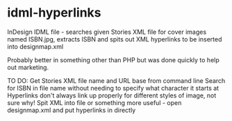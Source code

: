 # idml-hyperlinks
InDesign IDML file - searches given Stories XML file for cover images named ISBN.jpg, extracts ISBN and spits out XML hyperlinks to be inserted into designmap.xml

Probably better in something other than PHP but was done quickly to help out marketing.

TO DO:
Get Stories XML file name and URL base from command line
Search for ISBN in file name without needing to specify what character it starts at
Hyperlinks don't always link up properly for different styles of image, not sure why!
Spit XML into file or something more useful - open designmap.xml and put hyperlinks in directly
